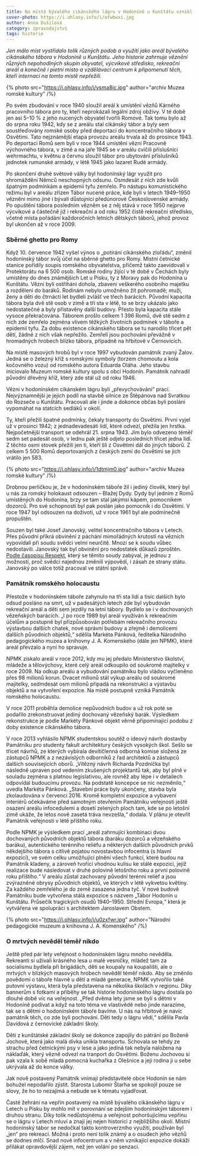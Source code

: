 ```yaml
---
title: Na místě bývalého cikánského lágru v Hodoníně u Kunštátu vznikl památník romského holokaustu
cover-photo: https://i.ohlasy.info/i/ofwbwxi.jpg
author: Anna Dušilová
category: zpravodajství
tags: historie
---
```


*Jen málo míst vystřídalo tolik různých podob a využití jako areál bývalého cikánského tábora v Hodoníně u Kunštátu. Jeho historie zahrnuje věznění různých nepohodlných skupin obyvatel, výcvikové středisko, rekreační areál a konečně i pietní místo a vzdělávací centrum k připomenutí těch, kteří internaci na tomto místě nepřežili.*

{% photo src="https://i.ohlasy.info/i/ysma8ic.jpg" author="archiv Muzea romské kultury" /%}

Po svém zbudování v roce 1940 sloužil areál k umístění vězňů Kárného pracovního tábora pro ty, kteří neprokázali legální zdroj obživy. V té době jen asi 5–10 % z jeho nucených obyvatel tvořili Romové. Tak tomu bylo až do srpna roku 1942, kdy se z areálu stal cikánský tábor a byly sem soustřeďovány romské osoby před deportací do koncentračního tábora v Osvětimi. Tato nejznámější etapa provozu areálu trvala až do prosince 1943. Po deportaci Romů sem byli v roce 1944 umístěni vězni Pracovně výchovného tábora, v zimě a na jaře 1945 se v areálu cvičili příslušníci wehrmachtu, v květnu a červnu sloužil tábor pro ubytování příslušníků jednotek rumunské armády, v létě 1945 jako lazaret Rudé armády.

Po skončení druhé světové války byl hodonínský lágr využit pro shromáždění Němců neschopných odsunu. Osmdesát z nich zde kvůli špatným podmínkám a epidemii tyfu zemřelo. Po nástupu komunistického režimu byl v areálu zřízen Tábor nucené práce, kde byli v letech 1949–1950 vězněni mimo jiné i bývalí důstojníci předúnorové Československé armády. Po opuštění tábora posledním vězněm se z něj stává v roce 1950 nejprve výcvikové a částečně již i rekreační a od roku 1952 čistě rekreační středisko, včetně místa pořádání každoročních letních dětských táborů, jehož provoz byl ukončen až v roce 2009.

### Sběrné ghetto pro Romy

Když 10. července 1942 vyšel výnos o „potírání cikánského zlořádu“, změnil hodonínský tábor svůj účel na sběrné ghetto pro Romy. Místní četnické stanice pořídily soupis romského obyvatelstva, přičemž takto zaevidovali v Protektorátu na 6 500 osob. Romské rodiny žijící v té době v Čechách byly umístěny do dnes známějších Let u Písku, ty z Moravy pak do Hodonína u Kunštátu. Vězni byli ostříháni dohola, zbaveni veškerého osobního majetku a rozděleni do baráků. Rodinám nebylo umožněno žít pohromadě; muži, ženy a děti do čtrnácti let bydleli zvlášť ve třech barácích. Původní kapacita tábora byla dvě stě osob v zimě a tři sta v létě, to se brzy ukázalo jako nedostatečné a byly přistavěny další budovy. Přesto byla kapacita stále vysoce překračována. Táborem prošlo celkem 1 396 Romů, dvě stě sedm z nich zde zemřelo zejména vlivem těžkých životních podmínek v táboře a epidemií tyfu. Za dobu existence cikánského tábora se tu narodilo třicet pět dětí, žádné z nich však nepřežilo. Zemřelí jsou pochováni převážně v hromadných hrobech blízko tábora, případně na hřbitově v Černovicích.

Na místě masových hrobů byl v roce 1997 vybudován památník zvaný Žalov. Jedná se o železný kříž s romskými symboly (torzem chomoutu a kola kočovného vozu) od romského autora Eduarda Oláha. Jeho stavbu iniciovalo Muzeum romské kultury spolu s obcí Hodonín. Památník nahradil původní dřevěný kříž, který zde stál už od roku 1946.

Vězni v hodonínském cikánském lágru byli „převychováváni“ prací. Nejvýznamnější je jejich podíl na stavbě silnice ze Štěpánova nad Svratkou do Rozseče u Kunštátu. Pracovali ale i jinde a dokonce občas byli posláni vypomáhat na statcích sedláků v okolí.

Ty, kteří přežili špatné podmínky, čekaly transporty do Osvětimi. První vyjel už v prosinci 1942; z jednadevadesáti lidí, které odvezl, přežila jen hrstka. Nejpočetnější transport se odehrál 21. srpna 1943. Jím bylo odvezeno téměř sedm set padesát osob, v lednu pak ještě odjelo posledních třicet jedna lidí. Z těchto osmi stovek přežili jen ti, kteří šli z Osvětimi dál do jiných táborů. Z celkem 5 500 Romů deportovaných z českých zemí do Osvětimi se jich vrátilo jen 583.

{% photo src="https://i.ohlasy.info/i/1dtmjm0.jpg" author="archiv Muzea romské kultury" /%}

Drobnou perličkou je, že v hodonínském táboře žil i jediný člověk, který byl u nás za romský holokaust odsouzen – Blažej Dydy. Dydy byl jedním z Romů umístěných do Hodonína, brzy se tam stal jakýmsi kápem, pomocníkem dozorců. Pro své schopnosti byl pak poslán jako pomocník i do Osvětimi. V roce 1947 byl odsouzen na doživotí, už v roce 1961 byl ale podmínečně propuštěn.

Souzen byl také Josef Janovský, velitel koncentračního tábora v Letech. Přes původní příkrá obvinění z páchání mimořádných krutostí na vězních vypovídali při soudu svědci velmi neurčitě. Mnozí se k soudu vůbec nedostavili. Janovský tak byl obvinění pro nedostatek důkazů zproštěn. [Podle časopisu Respekt](https://www.respekt.cz/tydenik/2015/21/dva-muzi-v-tabore), který se těmito soudy zabýval, je jednou z možností, proč svědci najednou změnili výpovědi, i zásah ze strany státu. Janovský po válce totiž pracoval ve státní správě.

### Památník romského holocaustu

Přestože v hodonínském táboře zahynulo na tři sta lidí a tisíc dalších bylo odsud posláno na smrt, už v padesátých letech zde byl vybudován rekreační areál a děti sem jezdily na letní tábory. Bydlelo se i v dochovaných vězeňských barácích. „I po roce 1989 byl areál využíván k rekreačním účelům a postupně byl přizpůsobován potřebám rekreačního provozu výstavbou dalších chatek, nové správní budovy a zřejmě i demolicemi dalších původních objektů,“ sdělila Markéta Pánková, ředitelka Národního pedagogického muzea a knihovny J. A. Komenského (dále jen NPMK), které areál převzalo a nyní ho spravuje.

NPMK získalo areál v roce 2012, kdy mu jej předalo Ministerstvo školství, mládeže a tělovýchovy, které celý areál odkoupilo od soukromé majitelky v roce 2009. Na odkup areálu a vybudování památníku bylo vládou vyčleněno přes 98 milionů korun. Dvacet milionů stál výkup areálu od soukromé majitelky, sedmdesát osm milionů připadá na rekonstrukci a výstavbu objektů a na vytvoření expozice. Na místě postupně vzniká Památník romského holocaustu.

V roce 2011 proběhla demolice nepůvodních budov a už rok poté se podařilo zrekonstruovat jediný dochovaný vězeňský barák. Výsledkem rekonstrukce je podle Markéty Pánkové objekt věrně připomínající podobu z doby existence cikánského tábora. 

V roce 2013 vyhlásilo NPMK studentskou soutěž o ideový návrh dostavby Památníku pro studenty fakult architektury českých vysokých škol. Sešlo se třicet návrhů, ze kterých vybírala devítičlenná odborná komise složená ze zástupců NPMK a z nezávislých odborníků z řad architektů a zástupců dalších souvisejících oborů. „Vítězný návrh Richarda Pozdníčka byl následně upraven pod vedením zkušených projektantů tak, aby byl plně v souladu zejména s platnou legislativou, ale rovněž aby lépe i v detailech odpovídal budoucímu provozu. Na podstatě koncepce se nic nezměnilo,“ uvedla Markéta Pánková. „Stavební práce byly ukončeny, stavba byla zkolaudována v červenci 2016. Kromě kompletní expozice a vybavení interiérů očekáváme před samotným otevřením Památníku veřejnosti ještě osazení areálu infocedulemi a dosetí zelených ploch tam, kde se po letošní zimě ukáže, že letos nově zasetá tráva nevzešla,“ dodala. V plánu je otevřít Památník veřejnosti v létě příštího roku.

 Podle NPMK je výsledkem prací „areál zahrnující kombinaci dvou dochovaných původních objektů tábora (baráku dozorců a vězeňského baráku), autentického terénního reliéfu a některých dalších původních prvků někdejšího tábora s citlivě pojatou novostavbou infocentra (s hlavní expozicí), ve svém celku umožňující plnění všech funkcí, které budou na Památník kladeny, a zároveň tvořící vhodnou kulisu ke stálé expozici, jejíž realizace bude následovat v druhé polovině letošního roku a první polovině roku příštího.“ V areálu zůstal zachovaný původní terénní reliéf a jsou zvýrazněné obrysy původních objektů, ve kterých v létě vykvetou květiny. Za každého zemřelého je do země zasazena jedna tyč. V nové budově Památníku bude vytvořena stálá expozice s názvem „Tábor Hodonín u Kunštátu. Průsečík tragických osudů 1940–1950. Střední Evropa,“ která je vytvářena ve spolupráci s architektem Jaroslavem Obstem.
 
 {% photo src="https://i.ohlasy.info/i/u0zxfwr.jpg" author="Národní pedagogické muzeum a knihovna J. A. Komenského" /%}
 
### O mrtvých nevěděl téměř nikdo

Ještě před pár lety veřejnost o hodonínském lágru mnoho nevěděla. Rekreanti si užívali krásného lesa u malé vesničky, mládež tam za socialismu bydlela při brigádách, děti se koupaly na koupališti, ale o mrtvých v blízkých masových hrobech nevěděl téměř nikdo. Aby se změnilo povědomí o táboře hlavně u dětí a mladé generace, NPMK vytvořilo také putovní výstavu, která byla představena na několika školách v regionu. Díky bannerům s fotkami a příběhy se tak historie hodonínského lágru dostala po dlouhé době víc na veřejnost. „Před dvěma lety jsme se byli s dětmi v Hodoníně podívat a když na toto téma ve vlastivědě nebo jinde narazíme, tak se s dětmi o hodonínském táboře bavíme. U nás na hřbitově je navíc památník těch, co zde byli pochováni. Děti tedy o lágru vědí,“ sdělila Pavla Davidová z černovické základní školy.

Děti z kunštátské základní školy se dokonce zapojily do pátrání po Boženě Jochové, která jako malá dívka unikla transportu. Schovala se tehdy ze strachu před četnickými psy v lese a jako jediná tak nebyla naložena na náklaďák, který vězně odvezl na tranport do Osvětimi. Boženu Jochovou si pak vzala k sobě mladá pomocná kuchařka z Olešnice a její rodina ji u sebe ukrývala až do konce války.

Jak nově postavený Památník vnímají představitelé obce Hodonín se nám bohužel nepodařilo zjistit. Starosta Lubomír Štarha se spokojil pouze se slovy, že ho to nezajímá a nebude se k tématu vyjadřovat.

Časté žehrání na vepřín postavený na místě bývalého cikánského lágru v Letech u Písku by mohlo mít v porovnání se zdejším hodonínským táborem i druhou stranu. Díky tolik nedůstojnému a veřejnost pohoršujícímu vepřínu se o lágru v Letech mluví a znají jej nejen historici z nejbližšího okolí. Místní hodonínský tábor se nedočkal takto kontroverzního využití, používán byl „jen“ pro rekreaci. Možná i proto není tolik známý a o osudech jeho vězňů se dodnes mlčí. Snad nové infocentrum a v něm vznikající expozice dokáží přilákat opravdovější zájem, než jen volání po senzaci.
